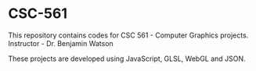# CSC-561

This repository contains codes for CSC 561 - Computer Graphics projects. <br>
Instructor - Dr. Benjamin Watson <br>

These projects are developed using JavaScript, GLSL, WebGL and JSON.

